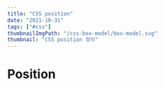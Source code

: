 ```yaml
---
title: "CSS position"
date: "2021-10-31"
tags: ["#css"]
thumbnailImgPath: "/css-box-model/box-model.svg"
thumbnail: "CSS position 정리"
---
```


# Position
